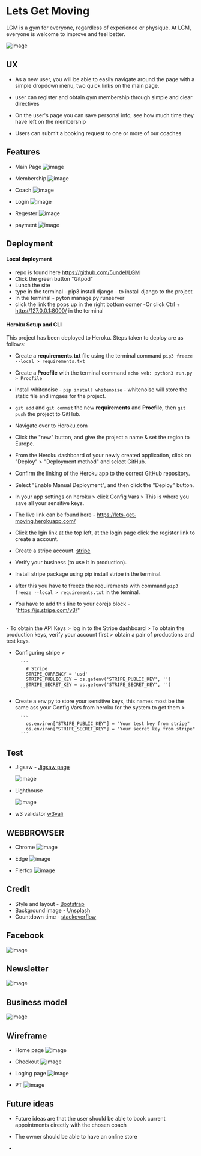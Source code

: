 # Lets Get Moving
LGM is a gym for everyone, regardless of experience or physique.
At LGM, everyone is welcome to improve and feel better.

![image](media/mockup.png)

## UX
- As a new user, you will be able to easily navigate around the page with a simple dropdown menu, two quick links on the main page.

- user can register and obtain gym membership through simple and clear directives

- On the user's page you can save personal info, see how much time they have left on the membership

- Users can submit a booking request to one or more of our coaches


## Features

- Main Page
  ![image](media/main.png)

- Membership
  ![image](media/membership.png)

- Coach
  ![image](media/coach.png)

- Login
  ![image](media/login.png)

- Regester
  ![image](media/reg.png)

- payment
  ![image](media/pay.png)

## Deployment
  #### Local deployment
   - repo is found here https://github.com/5undel/LGM
   - Click the green button "Gitpod"
   - Lunch the site
   - type in the terminal - pip3 install django - to install django to the project
   - In the terminal - pyton manage.py runserver
   -  click the link the pops up in the right bottom corner 
   -Or click Ctrl + http://127.0.0.1:8000/ in the terminal

  #### Heroku Setup and CLI

This project has been deployed to Heroku.
Steps taken to deploy are as follows:

- Create a **requirements.txt** file using the terminal command `pip3 freeze --local > requirements.txt`
- Create a **Procfile** with the terminal command `echo web: python3 run.py > Procfile`
- install whitenoise - `pip install whitenoise` - whitenoise will store the static file and imgaes for the project.
- `git add` and `git commit` the new **requirements** and **Procfile**, then `git push` the project to GitHub.

- Navigate over to Heroku.com
- Click the "new" button, and give the project a name & set the region to Europe.
- From the Heroku dashboard of your newly created application, click on "Deploy" > "Deployment method" and select GitHub.
- Confirm the linking of the Heroku app to the correct GitHub repository.
- Select "Enable Manual Deployment", and then click the "Deploy" button.
- In your app settings on heroku > click Config Vars > This is where you save all your sensitive keys.

 - The live link can be found here - https://lets-get-moving.herokuapp.com/
 - Click the lgin link at the top left, at the login page click the register link to create a account. 

- Create a stripe account.  [stripe](https://stripe.com/en-se?utm_campaign=paid_brand-SE_se_Search_Brand_Stripe-6498153775&utm_medium=cpc&utm_source=google&ad_content=382002499158&utm_term=kwd-295607662702&utm_matchtype=e&utm_adposition=&utm_device=c&gclid=Cj0KCQjw0PWRBhDKARIsAPKHFGhGqisIxU7fhbNJXg34m-DUA8TGVmvdUXP36t5kqUPKwDhp0V2l1XIaAh2WEALw_wcB)

- Verify your business (to use it in production).
- Install stripe package using pip install stripe in the terminal.
- after this you have to freeze the requirements with command `pip3 freeze --local > requirements.txt` in the teminal.

- You have to add this line to your corejs block - "https://js.stripe.com/v3/" 
<br/>
- To obtain the API Keys > log in to the Stripe dashboard > To obtain the production keys, verify your account first > obtain a pair of productions and test keys.

- Configuring stripe >

        ```
          # Stripe
          STRIPE_CURRENCY = 'usd'
          STRIPE_PUBLIC_KEY = os.getenv('STRIPE_PUBLIC_KEY', '')
          STRIPE_SECRET_KEY = os.getenv('STRIPE_SECRET_KEY', '') 
        ```
- Create a env.py to store your sensitive keys, this names most be the same ass your Config Vars from heroku for the system to get them >

        ```
          os.environ["STRIPE_PUBLIC_KEY"] = "Your test key from stripe"
          os.environ["STRIPE_SECRET_KEY"] = "Your secret key from stripe"
        ```


## Test
- Jigsaw - [Jigsaw page](https://jigsaw.w3.org/css-validator/validator?uri=https%3A%2F%2F8000-5undel-lgm-jmjnwwifs0s.ws-eu38.gitpod.io%2F&profile=css3svg&usermedium=all&warning=1&vextwarning=&lang=sv/)

  ![image](media/jigsaw.png) 
- Lighthouse

  ![image](media/lighthouse.png)

- w3 validator [w3vali](https://validator.w3.org/nu/?doc=https%3A%2F%2Flets-get-moving.herokuapp.com%2F)


## WEBBROWSER
- Chrome
    ![image](media/chrome.png)

- Edge
    ![image](media/edge.png)

- Fierfox
    ![image](media/firefox.png)

## Credit

- Style and layout - [Bootstrap](https://getbootstrap.com/)
- Background image - [Unsplash](https://unsplash.com/s/photos/gym)
- Countdown time - [stackoverflow](https://stackoverflow.com/questions/38276672/todays-date-30-days-in-javascript)

## Facebook
  ![image](wireframe/facebook.png)

## Newsletter
  ![image](wireframe/newletter.png)

## Business model

  ![image](wireframe/ecbm.png)

## Wireframe
- Home page
 ![image](wireframe/home.png)

- Checkout
 ![image](wireframe/payment.png)

- Loging page
 ![image](wireframe/login.png)

 - PT 
 ![image](wireframe/pt.png)


## Future ideas
 - Future ideas are that the user should be able to book current appointments directly with the chosen coach

 - The owner should be able to have an online store

 - 
